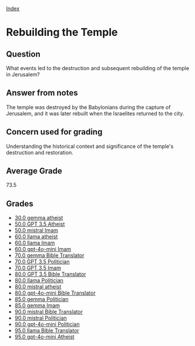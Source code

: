 
[Index](../index.md)
# Rebuilding the Temple
## Question
What events led to the destruction and subsequent rebuilding of the temple in Jerusalem?

## Answer from notes
The temple was destroyed by the Babylonians during the capture of Jerusalem, and it was later rebuilt when the Israelites returned to the city.

## Concern used for grading
Understanding the historical context and significance of the temple's destruction and restoration.

## Average Grade
73.5

## Grades
 * [30.0 gemma atheist](../answers/gemma_atheist/Rebuilding_the_Temple.md)
 * [50.0 GPT 3.5 Atheist](../answers/GPT_3.5_Atheist/Rebuilding_the_Temple.md)
 * [50.0 mistral Imam](../answers/mistral_Imam/Rebuilding_the_Temple.md)
 * [60.0 llama atheist](../answers/llama_atheist/Rebuilding_the_Temple.md)
 * [60.0 llama Imam](../answers/llama_Imam/Rebuilding_the_Temple.md)
 * [60.0 gpt-4o-mini Imam](../answers/gpt-4o-mini_Imam/Rebuilding_the_Temple.md)
 * [70.0 gemma Bible Translator](../answers/gemma_Bible_Translator/Rebuilding_the_Temple.md)
 * [70.0 GPT 3.5 Politician](../answers/GPT_3.5_Politician/Rebuilding_the_Temple.md)
 * [70.0 GPT 3.5 Imam](../answers/GPT_3.5_Imam/Rebuilding_the_Temple.md)
 * [80.0 GPT 3.5 Bible Translator](../answers/GPT_3.5_Bible_Translator/Rebuilding_the_Temple.md)
 * [80.0 llama Politician](../answers/llama_Politician/Rebuilding_the_Temple.md)
 * [80.0 mistral atheist](../answers/mistral_atheist/Rebuilding_the_Temple.md)
 * [80.0 gpt-4o-mini Bible Translator](../answers/gpt-4o-mini_Bible_Translator/Rebuilding_the_Temple.md)
 * [85.0 gemma Politician](../answers/gemma_Politician/Rebuilding_the_Temple.md)
 * [85.0 gemma Imam](../answers/gemma_Imam/Rebuilding_the_Temple.md)
 * [90.0 mistral Bible Translator](../answers/mistral_Bible_Translator/Rebuilding_the_Temple.md)
 * [90.0 mistral Politician](../answers/mistral_Politician/Rebuilding_the_Temple.md)
 * [90.0 gpt-4o-mini Politician](../answers/gpt-4o-mini_Politician/Rebuilding_the_Temple.md)
 * [95.0 llama Bible Translator](../answers/llama_Bible_Translator/Rebuilding_the_Temple.md)
 * [95.0 gpt-4o-mini Atheist](../answers/gpt-4o-mini_Atheist/Rebuilding_the_Temple.md)
